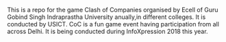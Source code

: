 This is a repo for the game Clash of Companies organised by Ecell of Guru Gobind Singh Indraprastha University anually,in different colleges. It is conducted by USICT.
CoC is a fun game event having participation from all across Delhi.
It is being conducted during InfoXpression 2018 this year.
